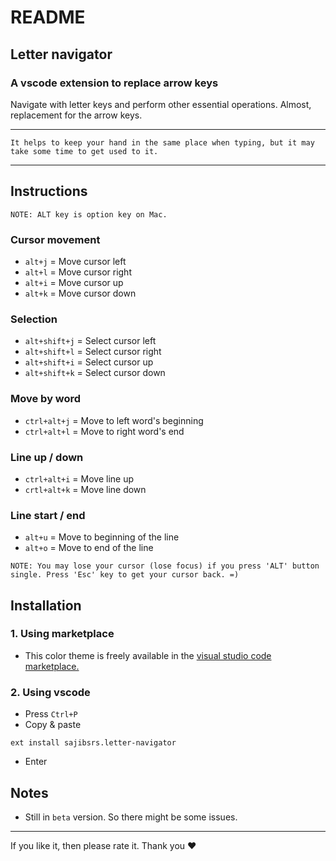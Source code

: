 # README
## Letter navigator
### A vscode extension to replace arrow keys
Navigate with letter keys and perform other essential operations. Almost, replacement for the arrow keys.
___
`It helps to keep your hand in the same place when typing, but it may take some time to get used to it.`
___

## Instructions
`NOTE: ALT key is option key on Mac.`

### Cursor movement
- `alt+j` = Move cursor left
- `alt+l` = Move cursor right
- `alt+i` = Move cursor up
- `alt+k` = Move cursor down

### Selection
- `alt+shift+j` = Select cursor left
- `alt+shift+l` = Select cursor right
- `alt+shift+i` = Select cursor up
- `alt+shift+k` = Select cursor down

### Move by word
- `ctrl+alt+j` = Move to left word's beginning
- `ctrl+alt+l` = Move to right word's end

### Line up / down
- `ctrl+alt+i` = Move line up
- `crtl+alt+k` = Move line down

### Line start / end
- `alt+u` = Move to beginning of the line
- `alt+o` = Move to end of the line

`NOTE: You may lose your cursor (lose focus) if you press 'ALT' button single. Press 'Esc' key to get your cursor back. =)`

## Installation

### 1. Using marketplace
- This color theme is freely available in the [visual studio code marketplace.](https://marketplace.visualstudio.com/items/sajibsrs.letter-navigator)

### 2. Using vscode
- Press `Ctrl+P`
- Copy & paste

```shell
ext install sajibsrs.letter-navigator
```
- Enter

## Notes
* Still in `beta` version. So there might be some issues.

---
If you like it, then please rate it. Thank you ❤️
